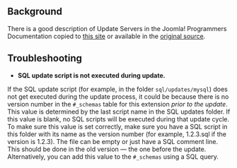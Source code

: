 <!-- Filename: Deploying_an_Update_Server / Display title: Update Servers -->

## Background

There is a good description of Update Servers in the Joomla! Programmers Documentation copied to [this site](jdocmanual?article=docus/install-update/update-server) or available in the [original source](https://manual.joomla.org/docs/building-extensions/install-update/update-server/).

## Troubleshooting

- **SQL update script is not executed during update.**

If the SQL update script (for example, in the folder
`sql/updates/mysql`) does not get executed during the update process, it
could be because there is no version number in the `#_schemas` table for
this extension *prior to the update*. This value is determined by the
last script name in the SQL updates folder. If this value is blank, no
SQL scripts will be executed during that update cycle. To make sure this
value is set correctly, make sure you have a SQL script in this folder
with its name as the version number (for example, 1.2.3.sql if the
version is 1.2.3). The file can be empty or just have a SQL comment
line. This should be done in the old version — the one before the
update. Alternatively, you can add this value to the `#_schemas` using a
SQL query.
